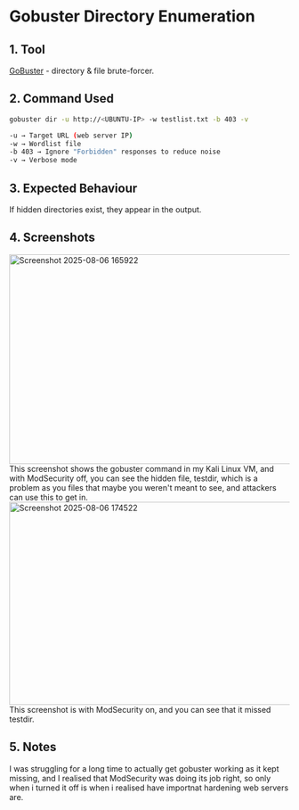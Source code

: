 # Gobuster Directory Enumeration
## 1. Tool
[GoBuster](https://github.com/OJ/gobuster) - directory & file brute-forcer.
## 2. Command Used
```bash
gobuster dir -u http://<UBUNTU-IP> -w testlist.txt -b 403 -v
```
```bash
-u → Target URL (web server IP)
-w → Wordlist file
-b 403 → Ignore "Forbidden" responses to reduce noise
-v → Verbose mode
```
## 3. Expected Behaviour
If hidden directories exist, they appear in the output. <br>

## 4. Screenshots
<img width="626" height="376" alt="Screenshot 2025-08-06 165922" src="https://github.com/user-attachments/assets/5e695464-e814-4634-b149-8dc7bb1bb9b5" /> <br>
This screenshot shows the gobuster command in my Kali Linux VM, and with ModSecurity off, you can see the hidden file, testdir, which is a problem as you files that maybe you weren't meant to see, and attackers can use this to get in. 
<img width="544" height="364" alt="Screenshot 2025-08-06 174522" src="https://github.com/user-attachments/assets/290abb09-4583-4220-985b-d1f447b5c4b9" /> <br>
This screenshot is with ModSecurity on, and you can see that it missed testdir.

## 5. Notes
I was struggling for a long time to actually get gobuster working as it kept missing, and I realised that ModSecurity was doing its job right, so only when i turned it off is when i realised have importnat hardening web servers are. 
